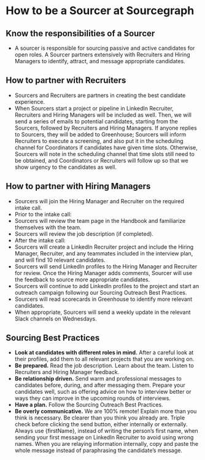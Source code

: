 # How to be a Sourcer at Sourcegraph

## Know the responsibilities of a Sourcer

- A sourcer is responsible for sourcing passive and active candidates for open roles. A Sourcer partners extensively with Recruiters and Hiring Managers to identify, attract, and message appropriate candidates.

## How to partner with Recruiters

- Sourcers and Recruiters are partners in creating the best candidate experience.
- When Sourcers start a project or pipeline in LinkedIn Recruiter, Recruiters and Hiring Managers will be included as well. Then, we will send a series of emails to potential candidates, starting from the Sourcers, followed by Recruiters and Hiring Managers. If anyone replies to Sourcers, they will be added to Greenhouse; Sourcers will inform Recruiters to execute a screening, and also put it in the scheduling channel for Coordinators if candidates have given time slots. Otherwise, Sourcers will note in the scheduling channel that time slots still need to be obtained, and Coordinators or Recruiters will follow up so that we show urgency to the candidates as well.

## How to partner with Hiring Managers

- Sourcers will join the Hiring Manager and Recruiter on the required intake call.
- Prior to the intake call:
- Sourcers will review the team page in the Handbook and familiarize themselves with the team.
- Sourcers will review the job description (if completed).
- After the intake call:
- Sourcers will create a LinkedIn Recruiter project and include the Hiring Manager, Recruiter, and any teammates included in the interview plan, and will find 10 relevant candidates.
- Sourcers will send LinkedIn profiles to the Hiring Manager and Recruiter for review. Once the Hiring Manager adds comments, Sourcer will use the feedback to source more appropriate candidates.
- Sourcers will continue to add LinkedIn profiles to the project and start an outreach campaign following our Sourcing Outreach Best Practices.
- Sourcers will read scorecards in Greenhouse to identify more relevant candidates.
- When appropriate, Sourcers will send a weekly update in the relevant Slack channels on Wednesdays.

## Sourcing Best Practices

- **Look at candidates with different roles in mind.** After a careful look at their profiles, add them to all relevant projects that you are working on.
- **Be prepared.** Read the job description. Learn about the team. Listen to Recruiters and Hiring Manager feedback.
- **Be relationship driven.** Send warm and professional messages to candidates before, during, and after messaging them. Prepare your candidates well, such as offering advice on how to interview better or ways they can improve in the upcoming rounds of interviews.
- **Have a plan.** Follow the Sourcing Outreach Best Practices.
- **Be overly communicative.** We are 100% remote! Explain more than you think is necessary. Be clearer than you think you already are. Triple check before clicking the send button, either internally or externally. Always use {firstName}, instead of writing the person’s first name, when sending your first message on LinkedIn Recruiter to avoid using wrong names. When you are relaying information internally, copy and paste the whole message instead of paraphrasing the candidate’s message.
